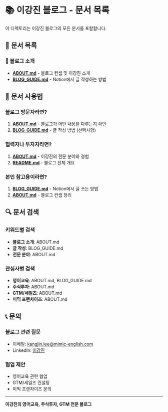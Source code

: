 # 📚 이강진 블로그 - 문서 목록

이 디렉토리는 이강진 블로그의 모든 문서를 포함합니다.

## 📖 문서 목록

### 🎯 블로그 소개
- **[ABOUT.md](./ABOUT.md)** - 블로그 컨셉 및 이강진 소개
- **[BLOG_GUIDE.md](./BLOG_GUIDE.md)** - Notion에서 글 작성하는 방법

## 🎯 문서 사용법

### 블로그 방문자라면?
1. **[ABOUT.md](./ABOUT.md)** - 블로그가 어떤 내용을 다루는지 확인
2. **[BLOG_GUIDE.md](./BLOG_GUIDE.md)** - 글 작성 방법 (선택사항)

### 협력자나 투자자라면?
1. **[ABOUT.md](./ABOUT.md)** - 이강진의 전문 분야와 경험
2. **[README.md](./README.md)** - 블로그 전체 개요

### 본인 참고용이라면?
1. **[BLOG_GUIDE.md](./BLOG_GUIDE.md)** - Notion에서 글 쓰는 방법
2. **[ABOUT.md](./ABOUT.md)** - 블로그 컨셉 정리

## 🔍 문서 검색

### 키워드별 검색
- **블로그 소개**: ABOUT.md
- **글 작성**: BLOG_GUIDE.md
- **전문 분야**: ABOUT.md

### 관심사별 검색
- **영어교육**: ABOUT.md, BLOG_GUIDE.md
- **주식투자**: ABOUT.md
- **GTM/세일즈**: ABOUT.md
- **미믹 프랜차이즈**: ABOUT.md

## 📞 문의

### 블로그 관련 질문
- 이메일: kangjin.lee@mimic-english.com
- LinkedIn: [이강진](https://linkedin.com/in/kangjin-lee)

### 협업 제안
- 영어교육 관련 협업
- GTM/세일즈 컨설팅
- 미믹 프랜차이즈 문의

---

**이강진의 영어교육, 주식투자, GTM 전문 블로그**